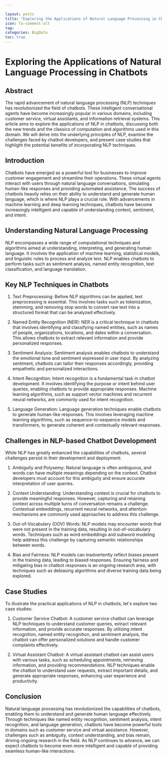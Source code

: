```yaml
---

layout: posts
title: "Exploring the Applications of Natural Language Processing in Chatbots"
icon: fa-comment-alt
tag:      
categories: BigData
toc: true
---
```




# Exploring the Applications of Natural Language Processing in Chatbots

## Abstract
The rapid advancement of natural language processing (NLP) techniques has revolutionized the field of chatbots. These intelligent conversational agents have become increasingly popular in various domains, including customer service, virtual assistants, and information retrieval systems. This article aims to explore the applications of NLP in chatbots, discussing both the new trends and the classics of computation and algorithms used in this domain. We will delve into the underlying principles of NLP, examine the challenges faced by chatbot developers, and present case studies that highlight the potential benefits of incorporating NLP techniques.

## Introduction
Chatbots have emerged as a powerful tool for businesses to improve customer engagement and streamline their operations. These virtual agents interact with users through natural language conversations, simulating human-like responses and providing automated assistance. The success of chatbots heavily relies on their ability to understand and generate human language, which is where NLP plays a crucial role. With advancements in machine learning and deep learning techniques, chatbots have become increasingly intelligent and capable of understanding context, sentiment, and intent.

## Understanding Natural Language Processing
NLP encompasses a wide range of computational techniques and algorithms aimed at understanding, interpreting, and generating human language. It involves the application of machine learning, statistical models, and linguistic rules to process and analyze text. NLP enables chatbots to perform tasks such as sentiment analysis, named entity recognition, text classification, and language translation.

## Key NLP Techniques in Chatbots
1. Text Preprocessing:
   Before NLP algorithms can be applied, text preprocessing is essential. This involves tasks such as tokenization, stemming, and removing stop words to convert raw text into a structured format that can be analyzed effectively.

2. Named Entity Recognition (NER):
   NER is a critical technique in chatbots that involves identifying and classifying named entities, such as names of people, organizations, locations, and dates within a conversation. This allows chatbots to extract relevant information and provide personalized responses.

3. Sentiment Analysis:
   Sentiment analysis enables chatbots to understand the emotional tone and sentiment expressed in user input. By analyzing sentiment, chatbots can tailor their responses accordingly, providing empathetic and personalized interactions.

4. Intent Recognition:
   Intent recognition is a fundamental task in chatbot development. It involves identifying the purpose or intent behind user queries, enabling chatbots to provide appropriate responses. Machine learning algorithms, such as support vector machines and recurrent neural networks, are commonly used for intent recognition.

5. Language Generation:
   Language generation techniques enable chatbots to generate human-like responses. This involves leveraging machine learning algorithms, such as sequence-to-sequence models and transformers, to generate coherent and contextually relevant responses.

## Challenges in NLP-based Chatbot Development
While NLP has greatly enhanced the capabilities of chatbots, several challenges persist in their development and deployment:

1. Ambiguity and Polysemy:
   Natural language is often ambiguous, and words can have multiple meanings depending on the context. Chatbot developers must account for this ambiguity and ensure accurate interpretation of user queries.

2. Context Understanding:
   Understanding context is crucial for chatbots to provide meaningful responses. However, capturing and retaining context across multiple turns of conversation remains a challenge. Contextual embeddings, recurrent neural networks, and attention mechanisms are commonly used approaches to address this challenge.

3. Out-of-Vocabulary (OOV) Words:
   NLP models may encounter words that were not present in the training data, resulting in out-of-vocabulary words. Techniques such as word embeddings and subword modeling help address this challenge by capturing semantic relationships between words.

4. Bias and Fairness:
   NLP models can inadvertently reflect biases present in the training data, leading to biased responses. Ensuring fairness and mitigating bias in chatbot responses is an ongoing research area, with techniques such as debiasing algorithms and diverse training data being explored.

## Case Studies
To illustrate the practical applications of NLP in chatbots, let's explore two case studies:

1. Customer Service Chatbot:
   A customer service chatbot can leverage NLP techniques to understand customer queries, extract relevant information, and provide accurate responses. By utilizing intent recognition, named entity recognition, and sentiment analysis, the chatbot can offer personalized solutions and handle customer complaints effectively.

2. Virtual Assistant Chatbot:
   A virtual assistant chatbot can assist users with various tasks, such as scheduling appointments, retrieving information, and providing recommendations. NLP techniques enable the chatbot to understand user requests, extract important details, and generate appropriate responses, enhancing user experience and productivity.

## Conclusion
Natural language processing has revolutionized the capabilities of chatbots, enabling them to understand and generate human language effectively. Through techniques like named entity recognition, sentiment analysis, intent recognition, and language generation, chatbots have become powerful tools in domains such as customer service and virtual assistance. However, challenges such as ambiguity, context understanding, and bias remain, driving ongoing research in the field. As NLP continues to advance, we can expect chatbots to become even more intelligent and capable of providing seamless human-like interactions.